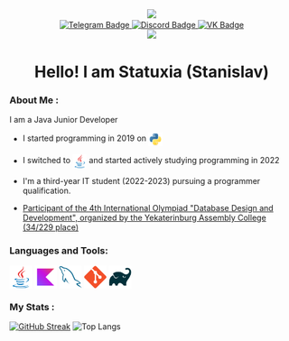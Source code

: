 <div id="header" align="center">
  <img src="https://user-images.githubusercontent.com/60938251/229305172-875d2e1e-49d9-46ff-a6c7-215820479b87.gif" width="100"/>
</div>

<div id="badges" align="center">
    <a href="https://t.me/statuxia">
    <img src="https://shields.io/badge/Telegram-blue?style=for-the-badge&logo=telegram&logoColor=white" alt="Telegram Badge"/>
    </a>
    <!-- Добавлен никнейм вместо ID, потому что без общих серверов профиль не находится. -->
    <a href="https://discordapp.com/users/Statuxia#9383"> 
    <img src="https://shields.io/badge/discord-darkblue?style=for-the-badge&logo=discord&logoColor=white" alt="Discord Badge"/>
    </a>
    <a href="https://vk.com/istatuxia">
    <img src="https://shields.io/badge/VKontakte-blue?style=for-the-badge&logo=vk&logoColor=white" alt="VK Badge"/>
    </a>
</div>

<div id="stats" align="center">
    <img src="https://komarev.com/ghpvc/?username=statuxia&style=flat-square&color=blue">
</div>

<h1 align="center">
  Hello! I am Statuxia (Stanislav)
</h1>

### About Me :
I am a Java Junior Developer

- I started programming in 2019 on <img src="https://raw.githubusercontent.com/devicons/devicon/1119b9f84c0290e0f0b38982099a2bd027a48bf1/icons/python/python-original.svg" title="Java" alt="python" width="25" height="25" align="center"/>


- I switched to <img src="https://raw.githubusercontent.com/devicons/devicon/1119b9f84c0290e0f0b38982099a2bd027a48bf1/icons/java/java-original.svg" title="Java" alt="python" width="25" height="25" align="center"/> and started actively studying programming in 2022


- I'm a third-year IT student (2022-2023) pursuing a programmer qualification.

- <a href="http://xn--d1abafrgaft.xn--p1ai/news.php?id=255">Participant of the 4th International Olympiad "Database Design and Development", organized by the Yekaterinburg Assembly College (34/229 place)</a>

### Languages and Tools:
<div>
<img src="https://raw.githubusercontent.com/devicons/devicon/1119b9f84c0290e0f0b38982099a2bd027a48bf1/icons/java/java-original.svg" title="java" alt="java" width="40" height="40" align="center">
<img src="https://raw.githubusercontent.com/devicons/devicon/1119b9f84c0290e0f0b38982099a2bd027a48bf1/icons/kotlin/kotlin-original.svg" title="kotlin" alt="kotlin" width="40" height="40" align="center">
<img src="https://raw.githubusercontent.com/devicons/devicon/1119b9f84c0290e0f0b38982099a2bd027a48bf1/icons/mysql/mysql-original.svg" title="mysql" alt="mysql" width="40" height="40" align="center">
<img src="https://raw.githubusercontent.com/devicons/devicon/1119b9f84c0290e0f0b38982099a2bd027a48bf1/icons/git/git-original.svg" title="git" alt="git" width="40" height="40" align="center">
<img src="https://raw.githubusercontent.com/devicons/devicon/1119b9f84c0290e0f0b38982099a2bd027a48bf1/icons/gradle/gradle-plain.svg" title="git" alt="git" width="40" height="40" align="center">
</div>

### My Stats :
[![GitHub Streak](http://github-readme-streak-stats.herokuapp.com?user=statuxia&theme=dark&background=000000)](https://git.io/streak-stats)
![Top Langs](https://github-readme-stats.vercel.app/api/top-langs/?username=statuxia&layout=compact&theme=vision-friendly-dark)
